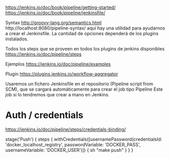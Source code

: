 https://jenkins.io/doc/book/pipeline/getting-started/
https://jenkins.io/doc/book/pipeline/jenkinsfile/

Syntax
http://groovy-lang.org/semantics.html
http://localhost:8080/pipeline-syntax/
  aquí hay una utilidad para ayudarnos a crear el Jenkinsfile. La cantidad de opciones dependerá de los plugins instalados.

Todos los steps que se proveen en todos los plugins de jenkins disponibles
https://jenkins.io/doc/pipeline/steps

Ejemplos
https://jenkins.io/doc/pipeline/examples

Plugin
https://plugins.jenkins.io/workflow-aggregator


Usaremos un fichero Jenkinsfile en el repositorio (Pipeline script from SCM), que se cargará automáticamente para crear el job tipo Pipeline
Este job si lo tendremos que crear a mano en Jenkins.



# Auth / credentials
https://jenkins.io/doc/pipeline/steps/credentials-binding/

stage('Push') {
    steps {
        withCredentials([usernamePassword(credentialsId: 'docker_localhost_registry', passwordVariable: 'DOCKER_PASS', usernameVariable: 'DOCKER_USER')]) {
            sh "make push"
        }
    }
}

